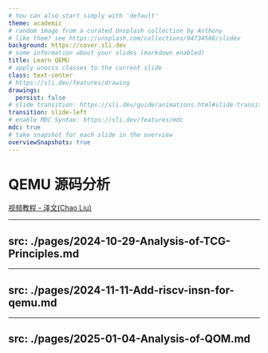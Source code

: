 ```yaml
---
# You can also start simply with 'default'
theme: academic
# random image from a curated Unsplash collection by Anthony
# like them? see https://unsplash.com/collections/94734566/slidev
background: https://cover.sli.dev
# some information about your slides (markdown enabled)
title: Learn QEMU
# apply unocss classes to the current slide
class: text-center
# https://sli.dev/features/drawing
drawings:
  persist: false
# slide transition: https://sli.dev/guide/animations.html#slide-transitions
transition: slide-left
# enable MDC Syntax: https://sli.dev/features/mdc
mdc: true
# take snapshot for each slide in the overview
overviewSnapshots: true
---
```


# QEMU 源码分析

[视频教程 - 泽文(Chao Liu)](https://www.bilibili.com/video/BV1PmSEYtETA)

---
src: ./pages/2024-10-29-Analysis-of-TCG-Principles.md
---

---
src: ./pages/2024-11-11-Add-riscv-insn-for-qemu.md
---

---
src: ./pages/2025-01-04-Analysis-of-QOM.md
---


